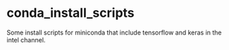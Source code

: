 # conda_install_scripts
Some install scripts for miniconda that include tensorflow and keras in the intel channel.
